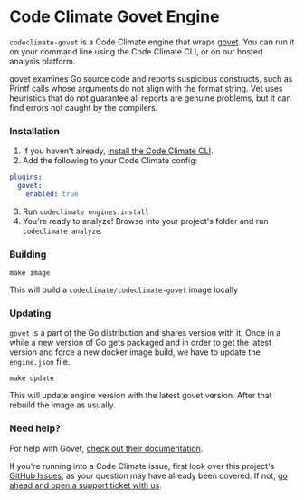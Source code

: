 # Code Climate Govet Engine

`codeclimate-govet` is a Code Climate engine that wraps [govet](https://golang.org/cmd/vet). You can run it on your command line using the Code Climate CLI, or on our hosted analysis platform.

govet examines Go source code and reports suspicious constructs, such as Printf calls whose arguments do not align with the format string. Vet uses heuristics that do not guarantee all reports are genuine problems, but it can find errors not caught by the compilers.

### Installation

1. If you haven't already, [install the Code Climate CLI](https://github.com/codeclimate/codeclimate).
2. Add the following to your Code Climate config:
  ```yaml
  plugins:
    govet:
      enabled: true
  ```
3. Run `codeclimate engines:install`
4. You're ready to analyze! Browse into your project's folder and run `codeclimate analyze`.

### Building

```console
make image
```

This will build a `codeclimate/codeclimate-govet` image locally

### Updating

`govet` is a part of the Go distribution and shares version with it. Once in a
while a new version of Go gets packaged and in order to get the latest version
and force a new docker image build, we have to update the `engine.json` file.

```console
make update
```

This will update engine version with the latest govet version. After that
rebuild the image as usually.

### Need help?

For help with Govet, [check out their documentation](https://golang.org/cmd/vet/).

If you're running into a Code Climate issue, first look over this project's [GitHub Issues](https://github.com/codeclimate/codeclimate-govet/issues), as your question may have already been covered. If not, [go ahead and open a support ticket with us](https://codeclimate.com/help).

